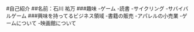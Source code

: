 #自己紹介
##名前：石川 祐万
###趣味
-ゲーム
-読書
-サイクリング
-サバイバルゲーム
###興味を持ってるビジネス領域
-書籍の販売
-アパレルの小売業
-ゲームについて
-映画館について